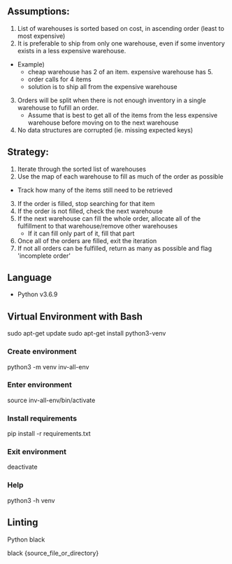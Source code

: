 ## Assumptions:
1) List of warehouses is sorted based on cost, in ascending order (least to most expensive)
2) It is preferable to ship from only one warehouse, even if some inventory exists in a less
expensive warehouse. 
  - Example) 
    - cheap warehouse has 2 of an item. expensive warehouse has 5.
    - order calls for 4 items
    - solution is to ship all from the expensive warehouse
3) Orders will be split when there is not enough inventory in a single warehouse to fufill an order.
   - Assume that is best to get all of the items from the less expensive warehouse before moving on to the next warehouse
4) No data structures are corrupted (ie. missing expected keys)

## Strategy:
1) Iterate through the sorted list of warehouses
2) Use the map of each warehouse to fill as much of the order as possible
- Track how many of the items still need to be retrieved
3) If the order is filled, stop searching for that item
4) If the order is not filled, check the next warehouse
5) If the next warehouse can fill the whole order, allocate all of the fulfillment to that warehouse/remove other warehouses
   - If it can fill only part of it, fill that part
6) Once all of the orders are filled, exit the iteration
7) If not all orders can be fulfilled, return as many as possible and flag 'incomplete order'

## Language
- Python v3.6.9

## Virtual Environment with Bash
 sudo apt-get update
 sudo apt-get install python3-venv

### Create environment
 python3 -m venv inv-all-env

### Enter environment
 source inv-all-env/bin/activate

### Install requirements
pip install -r requirements.txt

### Exit environment
 deactivate

### Help
python3 -h venv

## Linting
Python black

black {source_file_or_directory}